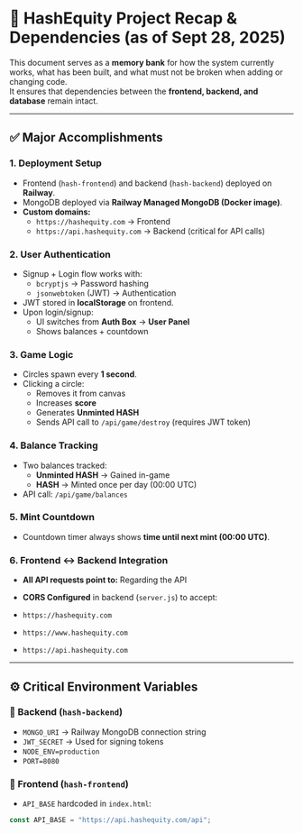 # 🚀 HashEquity Project Recap & Dependencies (as of Sept 28, 2025)

This document serves as a **memory bank** for how the system currently works, what has been built, and what must not be broken when adding or changing code.  
It ensures that dependencies between the **frontend, backend, and database** remain intact.

---

## ✅ Major Accomplishments

### 1. Deployment Setup
- Frontend (`hash-frontend`) and backend (`hash-backend`) deployed on **Railway**.
- MongoDB deployed via **Railway Managed MongoDB (Docker image)**.
- **Custom domains:**
  - `https://hashequity.com` → Frontend
  - `https://api.hashequity.com` → Backend (critical for API calls)

### 2. User Authentication
- Signup + Login flow works with:
  - `bcryptjs` → Password hashing
  - `jsonwebtoken` (JWT) → Authentication
- JWT stored in **localStorage** on frontend.
- Upon login/signup:
  - UI switches from **Auth Box** → **User Panel**
  - Shows balances + countdown

### 3. Game Logic
- Circles spawn every **1 second**.
- Clicking a circle:
  - Removes it from canvas
  - Increases **score**
  - Generates **Unminted HASH**
  - Sends API call to `/api/game/destroy` (requires JWT token)

### 4. Balance Tracking
- Two balances tracked:
  - **Unminted HASH** → Gained in-game
  - **HASH** → Minted once per day (00:00 UTC)
- API call: `/api/game/balances`

### 5. Mint Countdown
- Countdown timer always shows **time until next mint (00:00 UTC)**.

### 6. Frontend ↔ Backend Integration
- **All API requests point to:**
Regarding the API

- **CORS Configured** in backend (`server.js`) to accept:
- `https://hashequity.com`
- `https://www.hashequity.com`
- `https://api.hashequity.com`

---

## ⚙️ Critical Environment Variables

### 🔹 Backend (`hash-backend`)
- `MONGO_URI` → Railway MongoDB connection string
- `JWT_SECRET` → Used for signing tokens
- `NODE_ENV=production`
- `PORT=8080`

### 🔹 Frontend (`hash-frontend`)
- `API_BASE` hardcoded in `index.html`:
```js
const API_BASE = "https://api.hashequity.com/api";


